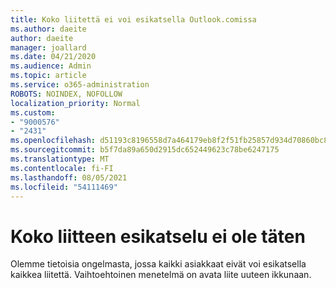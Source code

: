 ```yaml
---
title: Koko liitettä ei voi esikatsella Outlook.comissa
ms.author: daeite
author: daeite
manager: joallard
ms.date: 04/21/2020
ms.audience: Admin
ms.topic: article
ms.service: o365-administration
ROBOTS: NOINDEX, NOFOLLOW
localization_priority: Normal
ms.custom:
- "9000576"
- "2431"
ms.openlocfilehash: d51193c8196558d7a464179eb8f2f51fb25857d934d70860bc84c4f1f2bf0389
ms.sourcegitcommit: b5f7da89a650d2915dc652449623c78be6247175
ms.translationtype: MT
ms.contentlocale: fi-FI
ms.lasthandoff: 08/05/2021
ms.locfileid: "54111469"
---
```

# <a name="cant-preview-all-of-an-attachment"></a>Koko liitteen esikatselu ei ole täten

Olemme tietoisia ongelmasta, jossa kaikki asiakkaat eivät voi esikatsella kaikkea liitettä. Vaihtoehtoinen menetelmä on avata liite uuteen ikkunaan.